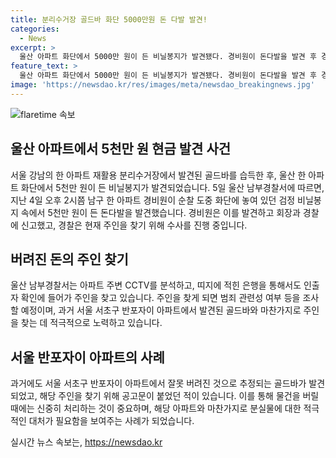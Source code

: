 ```yaml
---
title: 분리수거장 골드바 화단 5000만원 돈 다발 발견!
categories:
  - News
excerpt: >
  울산 아파트 화단에서 5000만 원이 든 비닐봉지가 발견됐다. 경비원이 돈다발을 발견 후 경찰에 신고하고, 경찰은 CCTV 분석과 은행 인출자 확인 등을 통해 주인을 찾고 범죄 관련성을 조사할 예정이다. 반포자이 아파트에서도 골드바가 발견돼 주인을 찾는 공고가 붙었는데, 생활지원센터는 주인에게 확인 절차를 거쳐 찾아가길 바란다. 두 사건 모두 뜻밖의 보물 발견으로 사람들의 이목을 끄는 사례가 됐다.
feature_text: >
  울산 아파트 화단에서 5000만 원이 든 비닐봉지가 발견됐다. 경비원이 돈다발을 발견 후 경찰에 신고하고, 경찰은 CCTV 분석과 은행 인출자 확인 등을 통해 주인을 찾고 범죄 관련성을 조사할 예정이다. 반포자이 아파트에서도 골드바가 발견돼 주인을 찾는 공고가 붙었는데, 생활지원센터는 주인에게 확인 절차를 거쳐 찾아가길 바란다. 두 사건 모두 뜻밖의 보물 발견으로 사람들의 이목을 끄는 사례가 됐다.
image: 'https://newsdao.kr/res/images/meta/newsdao_breakingnews.jpg'
---
```


<p><img src="https://newsdao.kr/res/images/meta/newsdao_breakingnews.jpg" alt="flaretime 속보" /></p>

<h2 data-ke-size="size26">울산 아파트에서 5천만 원 현금 발견 사건</h2>

<p data-ke-size="size16">서울 강남의 한 아파트 재활용 분리수거장에서 발견된 골드바를 습득한 후, 울산 한 아파트 화단에서 5천만 원이 든 비닐봉지가 발견되었습니다. 5일 울산 남부경찰서에 따르면, 지난 4일 오후 2시쯤 남구 한 아파트 경비원이 순찰 도중 화단에 놓여 있던 검정 비닐봉지 속에서 5천만 원이 든 돈다발을 발견했습니다. 경비원은 이를 발견하고 회장과 경찰에 신고했고, 경찰은 현재 주인을 찾기 위해 수사를 진행 중입니다.</p>

<h2 data-ke-size="size26">버려진 돈의 주인 찾기</h2>

<p data-ke-size="size16">울산 남부경찰서는 아파트 주변 CCTV를 분석하고, 띠지에 적힌 은행을 통해서도 인출자 확인에 들어가 주인을 찾고 있습니다. 주인을 찾게 되면 범죄 관련성 여부 등을 조사할 예정이며, 과거 서울 서초구 반포자이 아파트에서 발견된 골드바와 마찬가지로 주인을 찾는 데 적극적으로 노력하고 있습니다.</p>

<h2 data-ke-size="size26">서울 반포자이 아파트의 사례</h2>

<p data-ke-size="size16">과거에도 서울 서초구 반포자이 아파트에서 잘못 버려진 것으로 추정되는 골드바가 발견되었고, 해당 주인을 찾기 위해 공고문이 붙었던 적이 있습니다. 이를 통해 물건을 버릴 때에는 신중히 처리하는 것이 중요하며, 해당 아파트와 마찬가지로 분실물에 대한 적극적인 대처가 필요함을 보여주는 사례가 되었습니다.</p>
실시간 뉴스 속보는, <a href="https://newsdao.kr" rel="dofollow">https://newsdao.kr</a>


